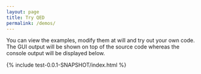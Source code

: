```yaml
---
layout: page
title: Try QED
permalink: /demos/
---
```

You can view the examples, modify them at will and try out your own code. The GUI output will be shown on top of the source code whereas the console output will be displayed below.

{% include test-0.0.1-SNAPSHOT/index.html %}
